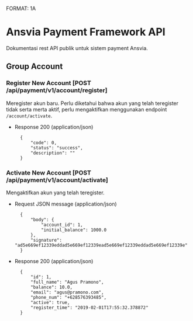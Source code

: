 FORMAT: 1A

# Ansvia Payment Framework API

Dokumentasi rest API publik untuk sistem payment Ansvia.

## Group Account

### Register New Account [POST /api/payment/v1/account/register]

Meregister akun baru. Perlu diketahui bahwa akun yang telah teregister tidak
serta merta aktif, perlu mengaktifkan menggunakan endpoint `/account/activate`.

+ Response 200 (application/json)

        {
            "code": 0,
            "status": "success",
            "description": ""
        }

### Activate New Account [POST /api/payment/v1/account/activate]

Mengaktifkan akun yang telah teregister.

+ Request JSON message (application/json)

        {
            "body": {
                "account_id": 1,
                "initial_balance": 1000.0
            },
            "signature": "ad5e669ef12339eddad5e669ef12339ead5e669ef12339eddad5e669ef12339e"
        }

+ Response 200 (application/json)

        {
            "id": 1,
            "full_name": "Agus Pramono",
            "balance": 10.0,
            "email": "agus@pramono.com",
            "phone_num": "+628576393485",
            "active": true,
            "register_time": "2019-02-01T17:55:32.378872"
        }

